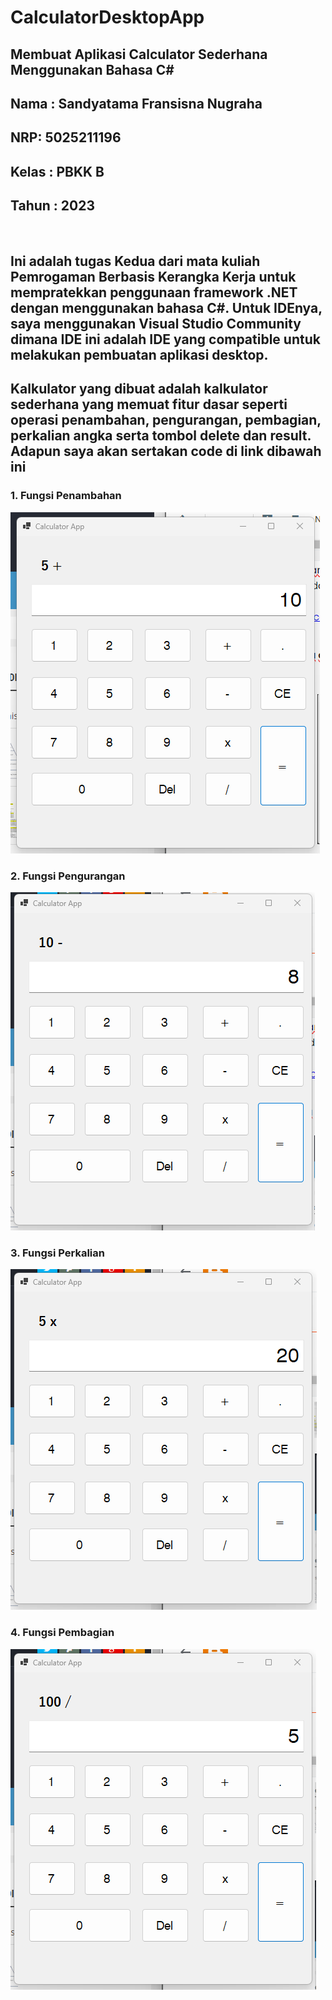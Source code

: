 # CalculatorDesktopApp

<h2>Membuat Aplikasi Calculator Sederhana Menggunakan Bahasa C#<h2>

## Nama : Sandyatama Fransisna Nugraha
## NRP: 5025211196
## Kelas : PBKK B
## Tahun : 2023

<br>

## Ini adalah tugas Kedua dari mata kuliah Pemrogaman Berbasis Kerangka Kerja untuk mempratekkan penggunaan framework .NET dengan menggunakan bahasa C#. Untuk IDEnya, saya menggunakan Visual Studio Community dimana IDE ini adalah IDE yang compatible untuk melakukan pembuatan aplikasi desktop. 


## Kalkulator yang dibuat adalah kalkulator sederhana yang memuat fitur dasar seperti operasi penambahan, pengurangan, pembagian, perkalian angka serta tombol delete dan result. Adapun saya akan sertakan code di link dibawah ini 



### 1. Fungsi Penambahan
![First](image.png)

### 2. Fungsi Pengurangan
![First](image1.png)

### 3. Fungsi Perkalian
![First](image2.png)

### 4. Fungsi Pembagian
![First](image3.png)

